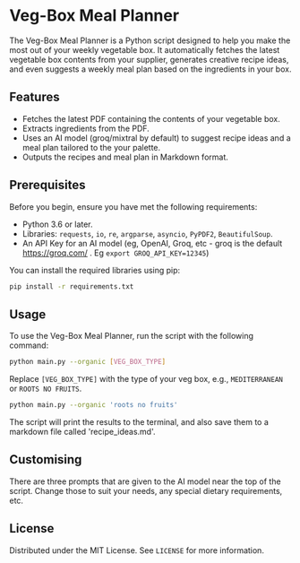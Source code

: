 # Veg-Box Meal Planner

The Veg-Box Meal Planner is a Python script designed to help you make the most out of your weekly vegetable box. It automatically fetches the latest vegetable box contents from your supplier, generates creative recipe ideas, and even suggests a weekly meal plan based on the ingredients in your box.

## Features

- Fetches the latest PDF containing the contents of your vegetable box.
- Extracts ingredients from the PDF.
- Uses an AI model (groq/mixtral by default) to suggest recipe ideas and a meal plan tailored to the your palette.
- Outputs the recipes and meal plan in Markdown format.

## Prerequisites

Before you begin, ensure you have met the following requirements:

- Python 3.6 or later.
- Libraries: `requests`, `io`, `re`, `argparse`, `asyncio`, `PyPDF2`, `BeautifulSoup`.
- An API Key for an AI model (eg, OpenAI, Groq, etc - groq is the default https://groq.com/ .  Eg `export GROQ_API_KEY=12345`)

You can install the required libraries using pip:

```bash
pip install -r requirements.txt
```

## Usage

To use the Veg-Box Meal Planner, run the script with the following command:

```bash
python main.py --organic [VEG_BOX_TYPE]
```

Replace `[VEG_BOX_TYPE]` with the type of your veg box, e.g., `MEDITERRANEAN` or `ROOTS NO FRUITS`.

```bash
python main.py --organic 'roots no fruits'
```

The script will print the results to the terminal, and also save them to a markdown file called 'recipe_ideas.md'.

## Customising
There are three prompts that are given to the AI model near the top of the script.  Change those to suit your needs, any special
dietary requirements, etc.

## License

Distributed under the MIT License. See `LICENSE` for more information.
